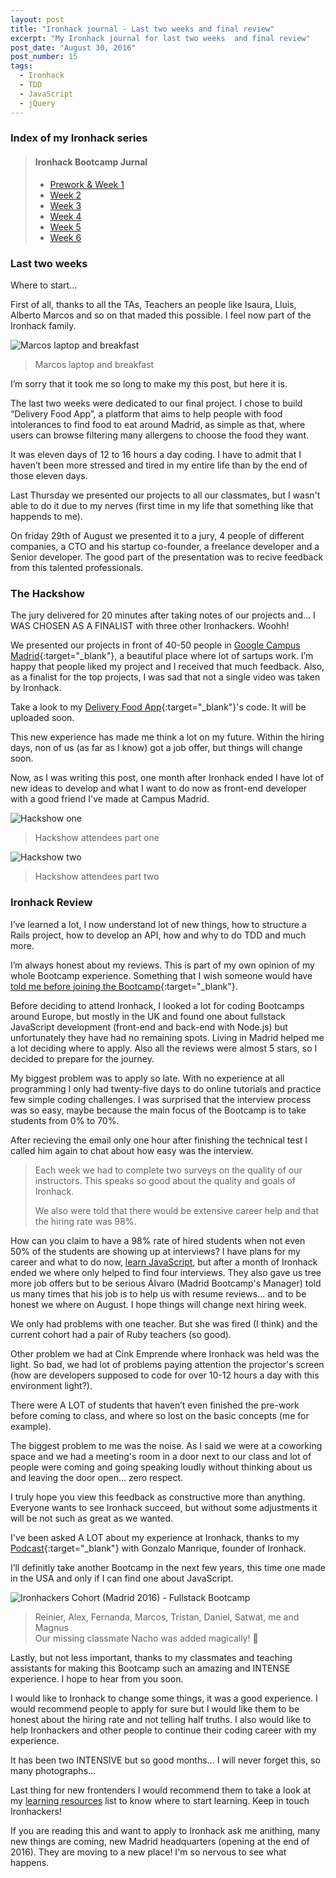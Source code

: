 ```yaml
---
layout: post
title: "Ironhack journal - Last two weeks and final review"
excerpt: "My Ironhack journal for last two weeks  and final review"
post_date: "August 30, 2016"
post_number: 15
tags:
  - Ironhack
  - TDD
  - JavaScript
  - jQuery
---
```


### Index of my Ironhack series

<blockquote class="">
    <h4>Ironhack Bootcamp Jurnal</h4>
    <ul>
        <li><a href="/2016/06/10/ironhack-week-1/">Prework & Week 1</a></li>
        <li><a href="/2016/06/20/ironhack-week-2/">Week 2</a></li>
        <li><a href="/2016/06/27/ironhack-week-3/">Week 3</a></li>
        <li><a href="/2016/07/06/ironhack-week-4/">Week 4</a></li>
        <li><a href="/2016/07/13/ironhack-week-5/">Week 5</a></li>
        <li><a href="/2016/07/18/ironhack-week-6/">Week 6</a></li>
    </ul>
</blockquote>

### Last two weeks

Where to start...

First of all, thanks to all the TAs, Teachers an people like Isaura, Lluis, Alberto Marcos and so on that maded this possible. I feel now part of the Ironhack family.

<img src="/assets/images/post-irnohack-conclusions-1.jpg" alt="Marcos laptop and breakfast">

<blockquote class="">
    <span>Marcos laptop and breakfast</span>
</blockquote>

I’m sorry that it took me so long to make my this post, but here it is.

The last two weeks were dedicated to our final project. I chose to build “Delivery Food App”, a platform that aims to help people with food intolerances to find food to eat around Madrid, as simple as that, where users can browse filtering many allergens to choose the food they want.

It was eleven days of 12 to 16 hours a day coding. I have to admit that I haven’t been more stressed and tired in my entire life than by the end of those eleven days.

Last Thursday we presented our projects to all our classmates, but I wasn't able to do it due to my nerves (first time in my life that something like that happends to me).

On friday 29th of August we presented it to a jury, 4 people of different companies, a CTO and his startup co-founder, a freelance developer and a Senior developer. The good part of the presentation was to recive feedback from this talented professionals.

### The Hackshow

The jury delivered for 20 minutes after taking notes of our projects and... I WAS CHOSEN AS A FINALIST with three other Ironhackers. Woohh!

We presented our projects in front of 40-50 people in [Google Campus Madrid](https://www.campus.co/madrid/es){:target="_blank"}, a beautiful place where lot of sartups work. I’m happy that people liked my project and I received that much feedback. Also, as a finalist for the top projects, I was sad that not a single video was taken by Ironhack.

Take a look to my [Delivery Food App](https://github.com/IgnaciodeNuevo/app15x15){:target="_blank"}'s code. It will be uploaded soon.

This new experience has made me think a lot on my future. Within the hiring days, non of us (as far as I know) got a job offer, but things will change soon.

Now, as I was writing this post, one month after Ironhack ended I have lot of new ideas to develop and what I want to do now as front-end developer with a good friend I've made at Campus Madrid.

<img src="/assets/images/post-irnohack-conclusions-2.JPG" alt="Hackshow one">

<blockquote class="">
    <span>Hackshow attendees part one</span>
</blockquote>

<img src="/assets/images/post-irnohack-conclusions-3.JPG" alt="Hackshow two">

<blockquote class="">
    <span>Hackshow attendees part two</span>
</blockquote>

### Ironhack Review

I’ve learned a lot, I now understand lot of new things, how to structure a Rails project, how to develop an API, how and why to do TDD and much more.

I’m always honest about my reviews. This is part of my own opinion of my whole Bootcamp experience. Something that I wish someone would have [told me before joining the Bootcamp](https://medium.com/women-who-code-community/how-to-get-the-most-out-of-a-coding-bootcamp-77f5cadc7867#.sx35l1xrz){:target="_blank"}.

Before deciding to attend Ironhack, I looked a lot for coding Bootcamps around Europe, but mostly in the UK and found one about fullstack JavaScript development (front-end and back-end with Node.js) but unfortunately they have had no remaining spots. Living in Madrid helped me a lot deciding where to apply. Also all the reviews were almost 5 stars, so I decided to prepare for the journey.

My biggest problem was to apply so late. With no experience at all programming I only had twenty-five days to do online tutorials and practice few simple coding challenges. I was surprised that the interview process was so easy, maybe because the main focus of the Bootcamp is to take students from 0% to 70%.

After recieving the email only one hour after finishing the technical test I called him again to chat about how easy was the interview.

<blockquote class="">
    <p>Each week we had to complete two surveys on the quality of our instructors. This speaks so good about the quality and goals of Ironhack.</p>
    <p>We also were told that there would be extensive career help and that the hiring rate was 98%.</p>
</blockquote>

How can you claim to have a 98% rate of hired students when not even 50% of the students are showing up at interviews? I have plans for my career and what to do now, [learn JavaScript](/2016/02/18/my-next-step-learning-and-new-years-resolutions/), but after a month of Ironhack ended we where only helped to find four interviews. They also gave us tree more job offers but to be serious Álvaro (Madrid Bootcamp's Manager) told us many times that his job is to help us with resume reviews... and to be honest we where on August. I hope things will change next hiring week.

We only had problems with one teacher. But she was fired (I think) and the current cohort had a pair of Ruby teachers (so good).

Other problem we had at Cink Emprende where Ironhack was held was the light. So bad, we had lot of problems paying attention the projector's screen (how are developers supposed to code for over 10-12 hours a day with this environment light?).

There were A LOT of students that haven’t even finished the pre-work before coming to class, and where so lost on the basic concepts (me for example).

The biggest problem to me was the noise. As I said we were at a coworking space and we had a meeting's room in a door next to our class and lot of people were coming and going speaking loudly without thinking about us and leaving the door open... zero respect.

I truly hope you view this feedback as constructive more than anything. Everyone wants to see Ironhack succeed, but without some adjustments it will be not such as great as we wanted.

I've been asked A LOT about my experience at Ironhack, thanks to my [Podcast](http://wecodesignpodcast.com/2016/05/24/episodio-2/){:target="_blank"} with Gonzalo Manrique, founder of Ironhack.

I’ll definitly take another Bootcamp in the next few years, this time one made in the USA and only if I can find one about JavaScript.

<img src="/assets/images/post-irnohack-conclusions-4.jpg" alt="Ironhackers Cohort (Madrid 2016) - Fullstack Bootcamp">

<blockquote class="">
    <span>Reinier, Alex, Fernanda, Marcos, Tristan, Daniel, Satwat, me and Magnus</span><br>
    <span>Our missing classmate Nacho was added magically! 🙂</span>
</blockquote>

Lastly, but not less important, thanks to my classmates and teaching assistants for making this Bootcamp such an amazing and INTENSE experience. I hope to hear from you soon.

I would like to Ironhack to change some things, it was a good experience. I would recommend people to apply for sure but I would like them to be honest about the hiring rate and not telling half truths. I also would like to help Ironhackers and other people to continue their coding career with my experience.

It has been two INTENSIVE but so good months... I will never forget this, so many photographs...

Last thing for new frontenders I would recommend them to take a look at my [learning resources](/resources) list to know where to start learning. Keep in touch Ironhackers!

If you are reading this and want to apply to Ironhack ask me anithing, many new things are coming, new Madrid headquarters (opening at the end of 2016). They are moving to a new place! I'm so nervous to see what happens.
